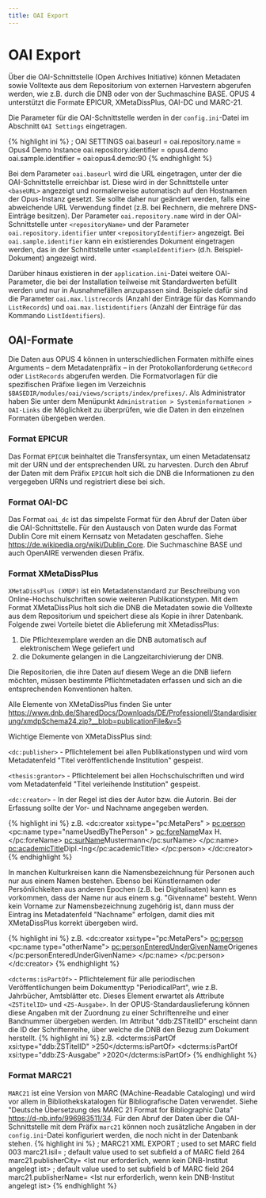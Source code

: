 ```yaml
---
title: OAI Export
---
```


# OAI Export

Über die OAI-Schnittstelle (Open Archives Initiative) können Metadaten sowie Volltexte aus dem Repositorium von externen Harvestern abgerufen werden, wie z.B. durch die DNB oder von der Suchmaschine BASE.
OPUS 4 unterstützt die Formate EPICUR, XMetaDissPlus, OAI-DC und MARC-21.

Die Parameter für die OAI-Schnittstelle werden in der `config.ini`-Datei im Abschnitt `OAI Settings` eingetragen.


{% highlight ini %}
; OAI SETTINGS
oai.baseurl =
oai.repository.name = Opus4 Demo Instance
oai.repository.identifier = opus4.demo
oai.sample.identifier = oai:opus4.demo:90
{% endhighlight %}

Bei dem Parameter `oai.baseurl` wird die URL eingetragen, unter der die OAI-Schnittstelle
erreichbar ist. Diese wird in der Schnittstelle unter `<baseURL>` angezeigt und normalerweise
automatisch auf den Hostnamen der Opus-Instanz gesetzt. Sie sollte daher nur geändert werden,
falls eine abweichende URL Verwendung findet (z.B. bei Rechnern, die mehrere DNS-Einträge
besitzen). Der Parameter `oai.repository.name` wird in der OAI-Schnittstelle unter
`<repositoryName>` und der Parameter `oai.repository.identifier` unter `<repositoryIdentifier>` angezeigt. Bei
`oai.sample.identifier` kann ein existierendes Dokument eingetragen werden, das in der
Schnittstelle unter `<sampleIdentifier>` (d.h. Beispiel-Dokument) angezeigt wird.

Darüber hinaus existieren in der `application.ini`-Datei weitere OAI-Parameter, die bei der Installation
teilweise mit Standardwerten befüllt werden und nur in Ausnahmefällen anzupassen sind. Beispiele dafür
sind die Parameter `oai.max.listrecords` (Anzahl der Einträge für das Kommando `ListRecords`) und 
`oai.max.listidentifiers` (Anzahl der Einträge für das Kommando `ListIdentifiers`).

## OAI-Formate
Die Daten aus OPUS 4 können in unterschiedlichen Formaten mithilfe eines Arguments – dem Metadatenpräfix – in der Protokollanforderung `GetRecord` oder `ListRecords` abgerufen werden.
Die Formatvorlagen für die spezifischen Präfixe liegen im Verzeichnis `$BASEDIR/modules/oai/views/scripts/index/prefixes/`.
Als Administrator haben Sie unter dem Menüpunkt `Administration > Systeminformationen > OAI-Links` die Möglichkeit zu überprüfen,
wie die Daten in den einzelnen Formaten übergeben werden.

### Format EPICUR
Das Format `EPICUR` beinhaltet die Transfersyntax, um einen Metadatensatz mit der URN und der entsprechenden URL zu harvesten.
Durch den Abruf der Daten mit dem Präfix `EPICUR` holt sich die DNB die Informationen zu den vergegeben URNs und registriert diese bei sich.

### Format OAI-DC
Das Format `oai_dc` ist das simpelste Format für den Abruf der Daten über die OAI-Schnittstelle. Für den Austausch von Daten wurde das Format Dublin Core mit einem Kernsatz von Metadaten geschaffen.
Siehe <https://de.wikipedia.org/wiki/Dublin_Core>.
Die Suchmaschine BASE und auch OpenAIRE verwenden diesen Präfix.


### Format XMetaDissPlus
`XMetaDissPlus (XMDP)` ist ein Metadatenstandard zur Beschreibung von Online-Hochschulschriften sowie weiteren Publikationstypen.
Mit dem Format XMetaDissPlus holt sich die DNB die Metadaten sowie die Volltexte aus dem Repositorium und speichert diese als Kopie in ihrer Datenbank.
Folgende zwei Vorteile bietet die Ablieferung mit XMetadissPlus:
1. Die Pflichtexemplare werden an die DNB automatisch auf elektronischem Wege geliefert und
2. die Dokumente gelangen in die Langzeitarchivierung der DNB.

Die Repositorien, die ihre Daten auf diesem Wege an die DNB liefern möchten, müssen bestimmte Pflichtmetadaten erfassen und sich an die entsprechenden Konventionen halten.

Alle Elemente von XMetaDissPlus finden Sie unter
<https://www.dnb.de/SharedDocs/Downloads/DE/Professionell/Standardisierung/xmdpSchema24.zip?__blob=publicationFile&v=5>

Wichtige Elemente von XMetaDissPlus sind:

`<dc:publisher>` - Pflichtelement bei allen Publikationstypen und wird vom Metadatenfeld "Titel veröffentlichende Institution" gespeist.

`<thesis:grantor>` - Pflichtelement bei allen Hochschulschriften und wird vom Metadatenfeld "Titel verleihende Institution" gespeist.

`<dc:creator>` - In der Regel ist dies der Autor bzw. die Autorin. Bei der Erfassung sollte der Vor- und Nachname angegeben werden.

{% highlight ini %}
z.B.
<dc:creator xsi:type="pc:MetaPers" >
<pc:person>
<pc:name type="nameUsedByThePerson" >
<pc:foreName>Max H.</pc:foreName>
<pc:surName>Mustermann</pc:surName>
</pc:name>
<pc:academicTitle>Dipl.-Ing</pc:academicTitle>
</pc:person>
</dc:creator>
{% endhighlight %}

<p class="note" markdown="1">
In manchen Kulturkreisen kann die Namensbezeichnung für Personen auch nur aus einem Namen bestehen.
Ebenso bei Künstlernamen oder Persönlichkeiten aus anderen Epochen (z.B. bei Digitalisaten) kann es vorkommen, dass der Name nur aus einem s.g. "Givenname" besteht.
Wenn kein Vorname zur Namensbezeichnung zugehörig ist, dann muss der Eintrag ins Metadatenfeld "Nachname" erfolgen, damit dies mit XMetaDissPlus korrekt übergeben wird.
</p>

{% highlight ini %}
z.B.
<dc:creator xsi:type="pc:MetaPers">
<pc:person>
<pc:name type="otherName">
<pc:personEnteredUnderGivenName>Origenes
</pc:personEnteredUnderGivenName>
</pc:name>
</pc:person>
</dc:creator>
{% endhighlight %}

`<dcterms:isPartOf>` - Pflichtelement für alle periodischen Veröffentlichungen beim Dokumenttyp "PeriodicalPart", wie z.B. Jahrbücher, Amtsblätter etc. Dieses Element erwartet als Attribute `<ZSTitelID>` und `<ZS-Ausgabe>`. In der OPUS-Standardauslieferung können diese Angaben mit der Zuordnung zu einer Schriftenreihe und einer Bandnummer 
übergeben werden. Im Attribut "ddb:ZSTitelID" erscheint dann die ID der Schriftenreihe, über welche die DNB den Bezug zum Dokument herstellt.
{% highlight ini %}
z.B.
<dcterms:isPartOf xsi:type="ddb:ZSTitelID" >250</dcterms:isPartOf>
<dcterms:isPartOf xsi:type="ddb:ZS-Ausgabe" >2020</dcterms:isPartOf> 
{% endhighlight %}

### Format MARC21
`MARC21` ist eine Version von MARC (MAchine-Readable Cataloging) und wird vor allem in Bibliothekskatalogen für Bibliografische Daten verwendet. Siehe "Deutsche Übersetzung des  MARC 21 Format for Bibliographic Data" <https://d-nb.info/996983511/34>.
Für den Abruf der Daten über die OAI-Schnittstelle mit dem Präfix `marc21` können noch zusätzliche Angaben in der `config.ini`-Datei konfiguriert werden, die noch nicht in der Datenbank stehen.
{% highlight ini %}
; MARC21 XML EXPORT
; used to set MARC field 003
marc21.isil= <ISIL der Bibliothek eingeben>
; default value used to set subfield a of MARC field 264
marc21.publisherCity= <Ist nur erforderlich, wenn kein DNB-Institut angelegt ist>
; default value used to set subfield b of MARC field 264
marc21.publisherName= <Ist nur erforderlich, wenn kein DNB-Institut angelegt ist>
{% endhighlight %}